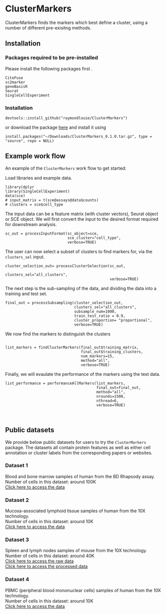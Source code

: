 # ClusterMarkers
 
ClusterMarkers finds the markers which best define a cluster, using a number of different pre-exisitng methods.

## Installation

### Packages required to be pre-installed

Please install the following packages first .

```
CiteFuse
sc2marker
geneBasisR
Seurat
SingleCellExperiment
```

### Installation

```
devtools::install_github("raymondlouie/ClusterMarkers") 
```
or download the package [here](https://www.dropbox.com/s/5dz53xqcp5u4sf4/ClusterMarkers_0.1.0.tar.gz?dl=0) and install it using
```
install.packages("~/Downloads/ClusterMarkers_0.1.0.tar.gz", type = "source", repo = NULL)
```

## Example work flow

An example of the `ClusterMarkers` work flow to get started:

Load libraries and example data.
```{r}
library(dplyr
library(SingleCellExperiment)
data(sce)
# input_matrix = t(sce@assays@data$counts)
# clusters = sce$cell_type
```


The input data can be a feature matrix (with cluster vectors), Seurat object or SCE object. We will first convert the input to the desired format required for downstream analysis.
```{r}
sc_out = processInputFormat(sc_object=sce,
                            sce_cluster="cell_type",
                            verbose=TRUE)

```

The user can now select a subset of clusters to find markers for, via the `clusters_sel` input.
```{r}
cluster_selection_out= processClusterSelection(sc_out,
                                               clusters_sel="all_clusters",
                                               verbose=TRUE)
```                                               

The next step is the sub-sampling of the data, and dividing the data into a training and test set.
```{r}
final_out = processSubsampling(cluster_selection_out,
                               clusters_sel="all_clusters",
                               subsample_num=1000,
                               train_test_ratio = 0.9,
                               cluster_proportion= "proportional",
                               verbose=TRUE)
```

We now find the markers to distinguish the clusters
```{r}

list_markers = findClusterMarkers(final_out$training_matrix,
                                  final_out$training_clusters,
                                  num_markers=15,
                                  method="all",
                                  verbose=TRUE)
```

Finally, we will evaulate the performance of the markers using the test data.
```{r}
list_performance = performanceAllMarkers(list_markers,
                                         final_out=final_out,
                                         method="all",
                                         nrounds=1500,
                                         nthread=6,
                                         verbose=TRUE)
```

<br>

## Public datasets
We provide below public datasets for users to try the `ClusterMarkers` package. The datasets all contain protein features as well as either cell annotation or cluster labels from the corresponding papers or websites.

### Dataset 1
Blood and bone marrow samples of human from the BD Rhapsody assay.<br>
Number of cells in this dataset: around 100K<br>
[Click here to access the data](https://cellxgene.cziscience.com/collections/93eebe82-d8c3-41bc-a906-63b5b5f24a9d)<br>

### Dataset 2
Mucosa-associated lymphoid tissue samples of human from the 10X technology.<br>
Number of cells in this dataset: around 10K<br>
[Click here to access the data](https://support.10xgenomics.com/single-cell-gene-expression/datasets/3.0.0/malt_10k_protein_v3)<br>

### Dataset 3
Spleen and lymph nodes samples of mouse from the 10X technology.<br>
Number of cells in this dataset: around 40K<br>
[Click here to access the raw data](https://www.ncbi.nlm.nih.gov/geo/query/acc.cgi?acc=GSE150599)<br>
[Click here to access the processed data](https://github.com/YosefLab/totalVI_reproducibility/)<br>

### Dataset 4
PBMC (peripheral blood mononuclear cells) samples of human from the 10X technology.<br>
Number of cells in this dataset: around 10K<br>
[Click here to access the data](https://support.10xgenomics.com/single-cell-gene-expression/datasets/3.0.0/pbmc_10k_protein_v3)<br>


